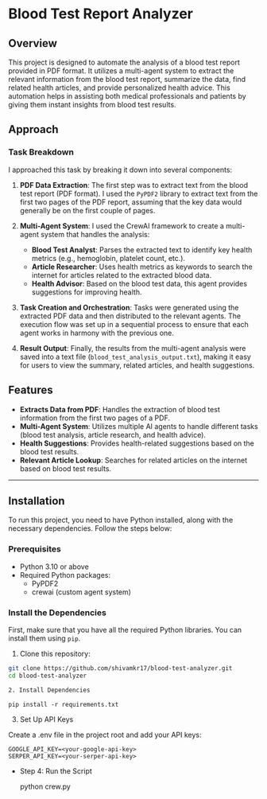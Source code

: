 # Blood Test Report Analyzer

## Overview

This project is designed to automate the analysis of a blood test report provided in PDF format. It utilizes a multi-agent system to extract the relevant information from the blood test report, summarize the data, find related health articles, and provide personalized health advice. This automation helps in assisting both medical professionals and patients by giving them instant insights from blood test results.

## Approach

### Task Breakdown

I approached this task by breaking it down into several components:

1. **PDF Data Extraction**: The first step was to extract text from the blood test report (PDF format). I used the `PyPDF2` library to extract text from the first two pages of the PDF report, assuming that the key data would generally be on the first couple of pages.
   
2. **Multi-Agent System**: I used the CrewAI framework to create a multi-agent system that handles the analysis:
   - **Blood Test Analyst**: Parses the extracted text to identify key health metrics (e.g., hemoglobin, platelet count, etc.).
   - **Article Researcher**: Uses health metrics as keywords to search the internet for articles related to the extracted blood data.
   - **Health Advisor**: Based on the blood test data, this agent provides suggestions for improving health.
   
3. **Task Creation and Orchestration**: Tasks were generated using the extracted PDF data and then distributed to the relevant agents. The execution flow was set up in a sequential process to ensure that each agent works in harmony with the previous one.

4. **Result Output**: Finally, the results from the multi-agent analysis were saved into a text file (`blood_test_analysis_output.txt`), making it easy for users to view the summary, related articles, and health suggestions.

## Features

- **Extracts Data from PDF**: Handles the extraction of blood test information from the first two pages of a PDF.
- **Multi-Agent System**: Utilizes multiple AI agents to handle different tasks (blood test analysis, article research, and health advice).
- **Health Suggestions**: Provides health-related suggestions based on the blood test results.
- **Relevant Article Lookup**: Searches for related articles on the internet based on blood test results.

---

## Installation

To run this project, you need to have Python installed, along with the necessary dependencies. Follow the steps below:

### Prerequisites

- Python 3.10 or above
- Required Python packages:
  - PyPDF2
  - crewai (custom agent system)

### Install the Dependencies

First, make sure that you have all the required Python libraries. You can install them using `pip`.

1. Clone this repository:

```bash
git clone https://github.com/shivamkr17/blood-test-analyzer.git
cd blood-test-analyzer

2. Install Dependencies
```
    pip install -r requirements.txt


3. Set Up API Keys

Create a .env file in the project root and add your API keys:

    GOOGLE_API_KEY=<your-google-api-key>
    SERPER_API_KEY=<your-serper-api-key>


- Step 4: Run the Script

    python crew.py